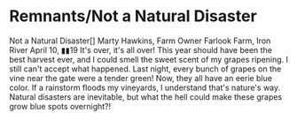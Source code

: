 # Remnants/Not a Natural Disaster

Not a Natural Disaster[]
Marty Hawkins, Farm Owner
Farlook Farm, Iron River
April 10, ▮▮19
It's over, it's all over!
This year should have been the best harvest ever, and I could smell the sweet scent of my grapes ripening.
I still can't accept what happened. Last night, every bunch of grapes on the vine near the gate were a tender green! Now, they all have an eerie blue color. If a rainstorm floods my vineyards, I understand that's nature's way. Natural disasters are inevitable, but what the hell could make these grapes grow blue spots overnight?!
